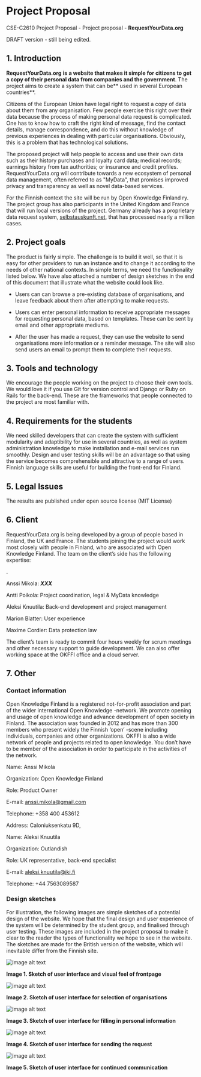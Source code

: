 # Project Proposal

CSE-C2610 Project Proposal - Project proposal - **RequestYourData.org**

DRAFT version - still being edited.

## 1. Introduction

**RequestYourData.org** **is** **a website that makes it simple for citizens to get a copy of their personal data from companies and the government**. The project aims to create a system that can be** used in several European countries**.

Citizens of the European Union have legal right to request a copy of data about them from any organisation. Few people exercise this right over their data because the process of making personal data request is complicated. One has to know how to craft the right kind of message, find the contact details, manage correspondence, and do this without knowledge of previous experiences in dealing with particular organisations. Obviously, this is a problem that has technological solutions.

The proposed project will help people to access and use their own data such as their history purchases and loyalty card data; medical records; earnings history from tax authorities; or insurance and credit profiles. RequestYourData.org will contribute towards a new ecosystem of personal data management, often referred to as "MyData", that promises improved privacy and transparency as well as novel data-based services.

For the Finnish context the site will be run by Open Knowledge Finland ry. The project group has also participants in the United Kingdom and France that will run local versions of the project. Germany already has a proprietary data request system, [selbstauskunft.net](http://selbstauskunft.net), that has processed nearly a million cases.

## 2. Project goals

The product is fairly simple. The challenge is to build it well, so that it is easy for other providers to run an instance and to change it according to the needs of other national contexts. In simple terms, we need the functionality listed below. We have also attached a number of design sketches in the end of this document that illustrate what the website could look like.

* Users can can browse a pre-existing database of organisations, and leave feedback about them after attempting to make requests.

* Users can enter personal information to receive appropriate messages for requesting personal data, based on templates. These can be sent by email and other appropriate mediums.

* After the user has made a request, they can use the website to send organisations more information or a reminder message. The site will also send users an email to prompt them to complete their requests.

## 3. Tools and technology

We encourage the people working on the project to choose their own tools. We would love it if you use Git for version control and Django or Ruby on Rails for the back-end. These are the frameworks that people connected to the project are most familiar with.

## 4. Requirements for the students

We need skilled developers that can create the system with sufficient modularity and adaptibility for use in several countries, as well as system administration knowledge to make installation and e-mail services run smoothly. Design and user testing skills will be an advantage so that using the service becomes comprehensible and attractive to a range of users. Finnish language skills are useful for building the front-end for Finland.

## 5. Legal Issues

The results are published under open source license (MIT License)

## 6. Client

RequestYourData.org is being developed by a group of people based in Finland, the UK and France. The students joining the project would work most closely with people in Finland, who are associated with Open Knowledge Finland. The team on the client’s side has the following expertise:

.

Anssi Mikola: **_XXX_**

Antti Poikola: Project coordination, legal & MyData knowledge

Aleksi Knuutila: Back-end development and project management

Marion Blatter: User experience

Maxime Cordier: Data protection law

The client’s team is ready to commit four hours weekly for scrum meetings and other necessary support to guide development. We can also offer working space at the OKFFI office and a cloud server.

## 7. Other

### Contact information

Open Knowledge Finland is a registered not-for-profit association and part of the wider international Open Knowledge -network. We promote opening and usage of open knowledge and advance development of open society in Finland. The association was founded in 2012 and has more than 300 members who present widely the Finnish ‘open’ -scene including individuals, companies and other organizations. OKFFI is also a wide network of people and projects related to open knowledge. You don’t have to be member of the association in order to participate in the activities of the network.

Name: Anssi Mikola

Organization: Open Knowledge Finland

Role: Product Owner

E-mail: anssi.mikola@gmail.com

Telephone: +358 400 453612

Address: Caloniuksenkatu 9D,

Name: Aleksi Knuutila

Organization: Outlandish

Role: UK representative, back-end specialist

E-mail: aleksi.knuutila@iki.fi

Telephone: +44 7563089587

### Design sketches

For illustration, the following images are simple sketches of a potential design of the website. We hope that the final design and user experience of the system will be determined by the student group, and finalised through user testing. These images are included in the project proposal to make it clear to the reader the types of functionality we hope to see in the website. The sketches are made for the British version of the website, which will inevitable differ from the Finnish site.

![image alt text](images/image_0.jpg)

**Image 1. Sketch of user interface and visual feel of frontpage**

![image alt text](images/image_1.jpg)

**Image 2. Sketch of user interface for selection of organisations**

![image alt text](images/image_2.jpg)

**Image 3. Sketch of user interface for filling in personal information**

![image alt text](images/image_3.jpg)

**Image 4. Sketch of user interface for sending the request**

![image alt text](images/image_4.jpg)

**Image 5. Sketch of user interface for continued communication**
